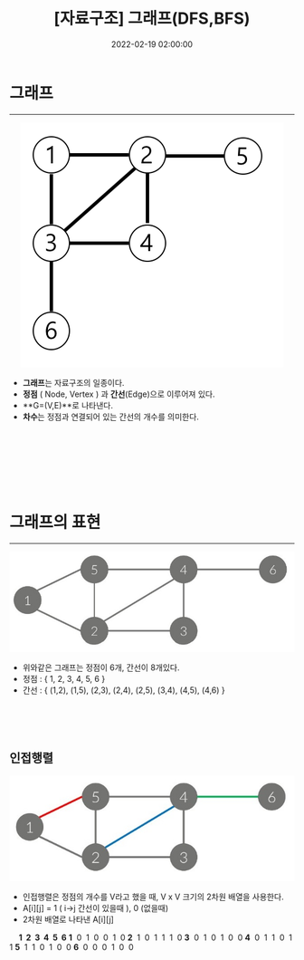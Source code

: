 ﻿---
title: "[자료구조] 그래프(DFS,BFS) "
date: 2022-02-19 02:00:00
categories:
- Algorithm
tags:
- 알고리즘
- 그래프
- DFS
- BFS
---

# 그래프
<hr>

<p align="center">
<img src="https://github.com/idkim97/idkim97.github.io/blob/master/img/graph.png?raw=true">
</p>


 - **그래프**는 자료구조의 일종이다.
 -  **정점** ( Node, Vertex ) 과 **간선**(Edge)으로 이루어져 있다.
 -  **G=(V,E)**로 나타낸다.
 -  **차수**는 정점과 연결되어 있는 간선의 개수를 의미한다.

<br><br><br><br><br><br>

# 그래프의 표현
<hr>
<p align="center">
<img src="https://github.com/idkim97/idkim97.github.io/blob/master/img/graph1.jpg?raw=true">
</p>

- 위와같은 그래프는 정점이 6개, 간선이 8개있다.
- 정점 : { 1, 2, 3, 4, 5, 6 }
- 간선 : { (1,2), (1,5), (2,3), (2,4), (2,5), (3,4), (4,5), (4,6) }

<br><br><br>

## 인접행렬

<p align="center">
<img src="https://github.com/idkim97/idkim97.github.io/blob/master/img/graph2.jpg?raw=true">
</p>

- 인접행렬은 정점의 개수를 V라고 했을 때, V x V 크기의 2차원 배열을 사용한다.
- A[i][j] = 1 ( i->j 간선이 있을때 ), 0 (없을때) 
- 2차원 배열로 나타낸 A[i][j]
<p align="center">

**&nbsp;&nbsp;&nbsp;&nbsp; 1&nbsp; 2&nbsp; 3&nbsp;  4&nbsp;  5&nbsp;  6** 
**1**&nbsp;&nbsp;0&nbsp; 1&nbsp; 0&nbsp; 0&nbsp; 1&nbsp; 0
**2**&nbsp;&nbsp;1&nbsp; 0&nbsp; 1&nbsp; 1&nbsp; 1&nbsp; 0
**3**&nbsp;&nbsp;0&nbsp; 1&nbsp; 0&nbsp; 1&nbsp; 0&nbsp; 0
**4**&nbsp;&nbsp;0&nbsp; 1&nbsp; 1&nbsp; 0&nbsp; 1&nbsp; 1
**5**&nbsp;&nbsp;1&nbsp; 1&nbsp; 0&nbsp; 1&nbsp; 0&nbsp; 0
**6**&nbsp;&nbsp;0&nbsp; 0&nbsp; 0&nbsp; 1&nbsp; 0&nbsp; 0

</p>

